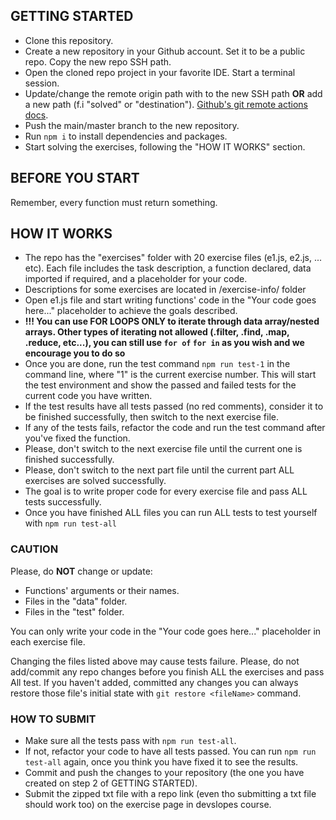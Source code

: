 ## GETTING STARTED
- Clone this repository.
- Create a new repository in your Github account. Set it to be a public repo. Copy the new repo SSH path.
- Open the cloned repo project in your favorite IDE. Start a terminal session.
- Update/change the remote origin path with to the new SSH path **OR** add a new path (f.i "solved" or "destination"). [Github's git remote actions docs](https://docs.github.com/en/get-started/getting-started-with-git/managing-remote-repositories).
- Push the main/master branch to the new repository.
- Run ```npm i``` to install dependencies and packages.
- Start solving the exercises, following the "HOW IT WORKS" section.

## BEFORE YOU START
Remember, every function must return something.

## HOW IT WORKS
- The repo has the "exercises" folder with 20 exercise files (e1.js, e2.js, ... etc). Each file includes the task description, a function declared, data imported if required, and a placeholder for your code.
- Descriptions for some exercises are located in /exercise-info/ folder
- Open e1.js file and start writing functions' code in the "Your code goes here..." placeholder to achieve the goals described.
- **!!! You can use FOR LOOPS ONLY to iterate through data array/nested arrays. Other types of iterating not allowed (.filter, .find, .map, .reduce, etc...), you can still use `for of` `for in` as you wish and we encourage you to do so**
- Once you are done, run the test command ```npm run test-1``` in the command line, where "1" is the current exercise number. This will start the test environment and show the passed and failed tests for the current code you have written.
- If the test results have all tests passed (no red comments), consider it to be finished successfully, then switch to the next exercise file.
- If any of the tests fails, refactor the code and run the test command after you've fixed the function. 
- Please, don't switch to the next exercise file until the current one is finished successfully.
- Please, don't switch to the next part file until the current part ALL exercises are solved successfully.
- The goal is to write proper code for every exercise file and pass ALL tests successfully.
- Once you have finished ALL files you can run ALL tests to test yourself with ```npm run test-all```
 
### CAUTION
Please, do **NOT** change or update:

- Functions' arguments or their names.
- Files in the "data" folder.
- Files in the "test" folder.

You can only write your code in the "Your code goes here..." placeholder in each exercise file.

Changing the files listed above may cause tests failure.
Please, do not add/commit any repo changes before you finish ALL the exercises and pass All test.
If you haven't added, committed any changes you can always restore those file's initial state with ```git restore <fileName>``` command.

### HOW TO SUBMIT
- Make sure all the tests pass with ```npm run test-all```.
- If not, refactor your code to have all tests passed. You can run ```npm run test-all``` again, once you think you have fixed it to see the results.
- Commit and push the changes to your repository (the one you have created on step 2 of GETTING STARTED).
- Submit the zipped txt file with a repo link (even tho submitting a txt file should work too) on the exercise page in devslopes course.
